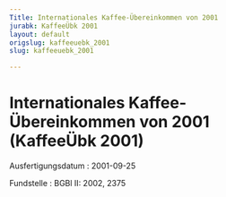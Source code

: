 ```yaml
---
Title: Internationales Kaffee-Übereinkommen von 2001
jurabk: KaffeeÜbk 2001
layout: default
origslug: kaffeeuebk_2001
slug: kaffeeuebk_2001

---
```


# Internationales Kaffee-Übereinkommen von 2001 (KaffeeÜbk 2001)

Ausfertigungsdatum
:   2001-09-25

Fundstelle
:   BGBl II: 2002, 2375

